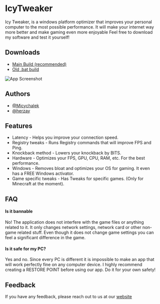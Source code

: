 
# IcyTweaker

Icy Tweaker, is a windows platform optimizer that improves your personal computer to the most possible performance. It will make your internet way more better and make gaming even more enjoyable Feel free to download my software and test it yourself!


## Downloads

 - [Main Build (recommended)](https://cdn.discordapp.com/attachments/894542298598223872/901500936583802901/ICY_2.0.exe)
 - [Old .bat build ](https://cdn.discordapp.com/attachments/568840840487895046/983451467497226240/IcyTweaker.bat)



![App Screenshot](https://cdn.upload.systems/uploads/XlrArS3r.png)


## Authors

- [@Micychalek](https://github.com/Micychalek)
- [@herzay](https://www.youtube.com/channel/UCitG9LAV3xuncA7VfKRvrKA/videos)


## Features

- Latency - Helps you improve your connection speed.
- Registry tweaks - Runs Registry commands that will improve FPS and Ping.
- Knockback method - Lowers your knockback by BITS.
- Hardware - Optimizes your FPS, GPU, CPU, RAM, etc. For the best performance.
- Windows - Removes bloat and optimizes your OS for gaming. It even has a FREE Windows activator.
- Game specific tweaks - Has Tweaks for specific games. (Only for Minecraft at the moment).

## FAQ

#### Is it bannable

No! The application does not interfere with the game files or anything related to it. It only changes network settings, network card or other non-game related stuff. Even though it does not change game settings you can feel a significant difference in the game.

#### Is it safe for my PC?

Yes and no. Since every PC is different it is impossible to make an app that will work perfectly fine on any computer device. I highly recommend creating a RESTORE POINT before using our app. Do it for your own safety!


## Feedback

If you have any feedback, please reach out to us at our [website](https://icytweaker.eu)

